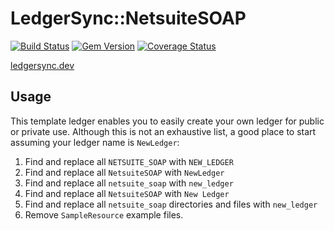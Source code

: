 # LedgerSync::NetsuiteSOAP

[![Build Status](https://travis-ci.org/LedgerSync/ledger_sync-netsuite_soap.svg?branch=master)](https://travis-ci.org/LedgerSync/ledger_sync-netsuite_soap)
[![Gem Version](https://badge.fury.io/rb/ledger_sync-netsuite_soap.svg)](https://badge.fury.io/rb/ledger_sync-netsuite_soap)
[![Coverage Status](https://coveralls.io/repos/github/LedgerSync/ledger_sync-netsuite_soap/badge.svg?branch=master)](https://coveralls.io/github/LedgerSync/ledger_sync-netsuite_soap?branch=master)

[ledgersync.dev](www.ledgersync.dev)

## Usage

This template ledger enables you to easily create your own ledger for public or private use. Although this is not an
exhaustive list, a good place to start assuming your ledger name is `NewLedger`:

1. Find and replace all `NETSUITE_SOAP` with `NEW_LEDGER`
2. Find and replace all `NetsuiteSOAP` with `NewLedger`
3. Find and replace all `netsuite_soap` with `new_ledger`
4. Find and replace all `NetsuiteSOAP` with `New Ledger`
5. Find and replace all `netsuite_soap` directories and files with `new_ledger`
6. Remove `SampleResource` example files.
